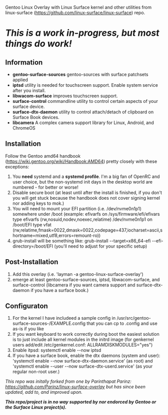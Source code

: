 Gentoo Linux Overlay with Linux Surface kernel and other utilities from linux-surface (https://github.com/linux-surface/linux-surface) repo.

# *This is a work in-progress, but most things do work!*

## Information
- __gentoo-surface-sources__ gentoo-sources with surface patchsets applied
- __iptsd__ utility is needed for touchscreen support. Enable system service after you install.
- __libwacom-surface__ improves touchscreen support.
- __surface-control__ commandline utility to control certain aspects of your surface device.
- __surface-dtx-daemon__ utility to control attach/detach of clipboard on Surface Book devices.
- __libcamera__ A complex camera support library for Linux, Android, and ChromeOS

## Installation

Follow the Gentoo amd64 handbook (https://wiki.gentoo.org/wiki/Handbook:AMD64) pretty closely with these exceptions:

1. You __need__ systemd and a __systemd profile__. I'm a big fan of OpenRC and user choice, but the non-systemd init days in the desktop world are numbered - for better or worse!
1. Disable secure boot (at least until after the install is finished, if you don't you will get stuck because the handbook does not cover signing kernel nor adding keys to mok.)
1. You will need to mount your EFI partition (i.e. /dev/nvme0n1p1) somewhere under /boot (example: efivarfs on /sys/firmware/efi/efivars type efivarfs (rw,nosuid,nodev,noexec,relatime)
/dev/nvme0n1p1 on /boot/EFI type vfat (rw,relatime,fmask=0022,dmask=0022,codepage=437,iocharset=ascii,shortname=mixed,utf8,errors=remount-ro))
1. grub-install will be something like: grub-install --target=x86_64-efi --efi-directory=/boot/EFI (you'll need to adjust for your specific setup)

## Post-Installation
1. Add this overlay (i.e. 'layman -a gentoo-linux-surface-overlay')
1. emerge at least gentoo-surface-sources, iptsd, libwacom-surface, and surface-control (libcamera if you want camera support and surface-dtx-daemon if you have a surface book.)

## Configuraton
1. For the kernel I have includeed a sample config in /usr/src/gentoo-surface-sources-<version>/EXAMPLE.config that you can cp to .config and use as-is if you like
1. If you want keyboard to work correctly during boot the easiest solution is to just include all kernel modules in the initrd image (for genkernel users add/edit /etc/genkernel.conf: ALLRAMDISKMODULES="yes")
1. Enable itpsd: systemctl enable --now iptsd
1. If you have a surface book, enable the dtx daemons (system and user): 'systemctl enable --now surface-dtx-daemon.service' (as root) and 'systemctl enable --user --now surface-dtx-userd.service' (as your regular non-root user.)
 

*This repo was initally forked from one by Parinthapat Parinz: https://github.com/Parinz/linux-surface-overlay but has since been updated, add to, and improved upon.*

*__This repo/project is in no way supported by nor endorced by Gentoo or the Surface Linux project(s).__*

